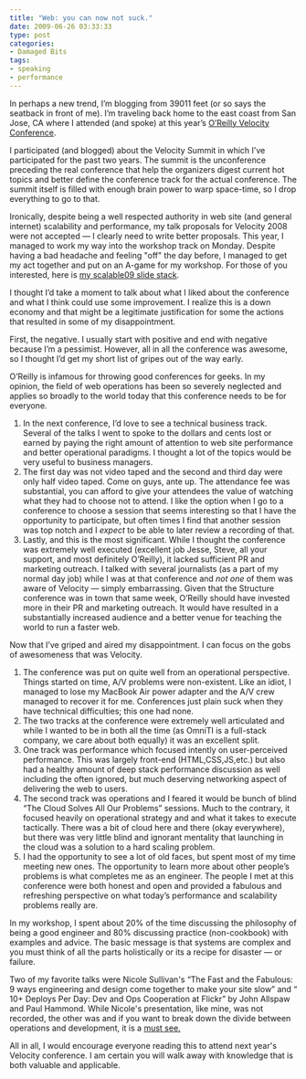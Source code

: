 ```yaml
---
title: "Web: you can now not suck."
date: 2009-06-26 03:33:33
type: post
categories:
- Damaged Bits
tags:
- speaking
- performance
---
```


<img src="http://images.omniti.net/lethargy.org/~jesus/uploads/velocity2009_160x600.gif" alt="" style="margin-left: 2em; margin-bottom:1em; float:right;"/> <p>In perhaps a new trend, I&#8217;m blogging from 39011 feet (or so says the seatback in front of me).  I&#8217;m traveling back home to the east coast from San Jose, CA where I attended (and spoke) at this year&#8217;s <a href="http://en.oreilly.com/velocity2009/">O&#8217;Reilly Velocity Conference</a>.</p>  <p>I participated (and blogged) about the Velocity Summit in which I&#8217;ve participated for the past two years.  The summit is the unconference preceding the real conference that help the organizers digest current hot topics and better define the conference track for the actual conference.  The summit itself is filled with enough brain power to warp space-time, so I drop everything to go to that.</p>  <p>Ironically, despite being a well respected authority in web site (and general internet) scalability and performance, my talk proposals for Velocity 2008 were not accepted &#8212; I clearly need to write better proposals.  This year, I managed to work my way into the workshop track on Monday.  Despite having a bad headache and feeling "off" the day before, I managed to get my act together and put on an A-game for my workshop.  For those of you interested, here is <a href="http://www.slideshare.net/postwait/scalable-internet-architecture">my scalable09 slide stack</a>.</p>  <p>I thought I&#8217;d take a moment to talk about what I liked about the conference and what I think could use some improvement.  I realize this is a down economy and that might be a legitimate justification for some the actions that resulted in some of my disappointment.</p>  <p>First, the negative.  I usually start with positive and end with negative because I&#8217;m a pessimist.  However, all in all the conference was awesome, so I thought I&#8217;d get my short list of gripes out of the way early.</p>  <p>O&#8217;Reilly is infamous for throwing good conferences for geeks.  In my opinion, the field of web operations has been so severely neglected and applies so broadly to the world today that this conference needs to be for everyone.</p>  <ol> <li>In the next conference, I&#8217;d love to see a technical business track.  Several of the talks I went to spoke to the dollars and cents lost or earned by paying the right amount of attention to web site performance and better operational paradigms.  I thought a lot of the topics would be very useful to business managers.</li> <li>The first day was not video taped and the second and third day were only half video taped.  Come on guys, ante up.  The attendance fee was substantial, you can afford to give your attendees the value of watching what they had to choose not to attend.  I like the option when I go to a conference to choose a session that seems interesting so that I have the opportunity to participate, but often times I find that another session was top notch and I <em>expect</em> to be able to later review a recording of that.</li> <li>Lastly, and this is the most significant.  While I thought the conference was extremely well executed (excellent job Jesse, Steve, all your support, and most definitely O&#8217;Reilly), it lacked sufficient PR and marketing outreach.  I talked with several journalists (as a part of my normal day job) while I was at that conference and <em>not one</em> of them was aware of Velocity &#8212; simply embarrassing.  Given that the Structure conference was in town that same week, O&#8217;Reilly should have invested more in their PR and marketing outreach.  It would have resulted in a substantially increased audience and a better venue for teaching the world to run a faster web.</li> </ol>  <p>Now that I&#8217;ve griped and aired my disappointment.  I can focus on the gobs of awesomeness that was Velocity.</p>  <ol> <li>The conference was put on quite well from an operational perspective.  Things started on time, A/V problems were non-existent.  Like an idiot, I managed to lose my MacBook Air power adapter and the A/V crew managed to recover it for me.  Conferences just plain suck when they have technical difficulties; this one had none.</li> <li>The two tracks at the conference were extremely well articulated and while I wanted to be in both all the time (as OmniTI is a full-stack company, we care about both equally) it was an excellent split.</li> <li>One track was performance which focused intently on user-perceived performance.  This was largely front-end (HTML,CSS,JS,etc.) but also had a healthy amount of deep stack performance discussion as well including the often ignored, but much deserving networking aspect of delivering the web to users.</li> <li>The second track was operations and I feared it would be bunch of blind &#8220;The Cloud Solves All Our Problems&#8221; sessions.  Much to the contrary, it focused heavily on operational strategy and and what it takes to execute tactically.  There was a bit of cloud here and there (okay everywhere), but there was very little blind and ignorant mentality that launching in the cloud was a solution to a hard scaling problem.</li> <li>I had the opportunity to see a lot of old faces, but spent most of my time meeting new ones.  The opportunity to learn more about other people&#8217;s problems is what completes me as an engineer.  The people I met at this conference were both honest and open and provided a fabulous and refreshing perspective on what today&#8217;s performance and scalability problems really are.</li> </ol>  <p> In my workshop, I spent about 20% of the time discussing the philosophy of being a good engineer and 80% discussing practice (non-cookbook) with examples and advice.  The basic message is that systems are complex and you must think of all the parts holistically or its a recipe for disaster &#8212; or failure. </p>  <p> Two of my favorite talks were Nicole Sullivan's &#8220;The Fast and the Fabulous: 9 ways engineering and design come together to make your site slow&#8221; and &#8220; 10+ Deploys Per Day: Dev and Ops Cooperation at Flickr&#8221; by John Allspaw and Paul Hammond.  While Nicole's presentation, like mine, was not recorded, the other was and if you want to break down the divide between operations and development, it is a <a href="http://velocityconference.blip.tv/file/2284377/">must see.</a> </p>  <p>All in all, I would encourage everyone reading this to attend next year's Velocity conference.  I am certain you will walk away with knowledge that is both valuable and applicable.</p>
